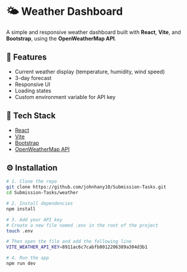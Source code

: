 # 🌤️ Weather Dashboard

A simple and responsive weather dashboard built with **React**, **Vite**, and **Bootstrap**, using the **OpenWeatherMap API**.

## 🚀 Features

- Current weather display (temperature, humidity, wind speed)
- 3-day forecast
- Responsive UI
- Loading states
- Custom environment variable for API key

## 🔧 Tech Stack

- [React](https://reactjs.org/)
- [Vite](https://vitejs.dev/)
- [Bootstrap](https://getbootstrap.com/)
- [OpenWeatherMap API](https://openweathermap.org/api)


## ⚙️ Installation

```bash
# 1. Clone the repo
git clone https://github.com/johnhany10/Submission-Tasks.git
cd Submission-Tasks/weather

# 2. Install dependencies
npm install

# 3. Add your API key
# Create a new file named .env in the root of the project
touch .env

# Then open the file and add the following line 
VITE_WEATHER_API_KEY=8911ac6c7cabfb8012206389a304d3b1

# 4. Run the app
npm run dev

